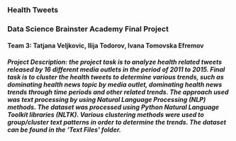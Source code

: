### Health Tweets
### Data Science Brainster Academy Final Project
#### Team 3: Tatjana Veljkovic, Ilija Todorov, Ivana Tomovska Efremov
##### Project Description: the project task is to analyze health related tweets released by 16 different media outlets in the period of 2011 to 2015. Final task is to cluster the health tweets to determine various trends, such as dominating health news topic by media outlet, dominating health news trends through time periods and other related trends. The approach used was text processing by using Natural Language Processing (NLP) methods. The dataset was processed using Python Natural Language Toolkit libraries (NLTK). Various clustering methods were used to group/cluster text patterns in order to determine the trends. The dataset can be found in the 'Text Files' folder. 
